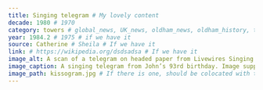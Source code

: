 ```yaml
---
title: Singing telegram # My lovely content
decade: 1980 # 1970
category: towers # global_news, UK_news, oldham_news, oldham_history, towers, surrounding_estate # Always exactly one category
year: 1984.2 # 1975 # if we have it
source: Catherine # Sheila # If we have it
link: # https://wikipedia.org/dsdsadsa # If we have it
image_alt: A scan of a telegram on headed paper from Livewires Singing Telegrams. The telegram reads “Ninety third birthday ode to John Lamb // John Lamb I’ve come to sing to you to celebrate being ninety three today / at the tea dance every week you have life membership / love dancing at Queen Elizabeth Hall on Tuesday / you’ve been on Radio Oldham as the oldest member / of these tea dances so they say // Now John you like the ladies you’ve been dancing here for two years or so / you like photography you’ve albums full of photos I hear / of all kinds of transport over many a year / the management and staff and dancers have setn [sic] me here / to wish happy birthday to you / to wish happy birthday to you”. At the bottom of the scan, there are typed labels reading FEBRUARY 1984. The telegram is backed on pink card.  # If there is one
image_caption: A singing telegram from John’s 93rd birthday. Image supplied by Catherine, reproduced with the permission of Oldham Council. # If there is one
image_path: kissogram.jpg # If there is one, should be colocated with the index.md file in the folder
---
```

